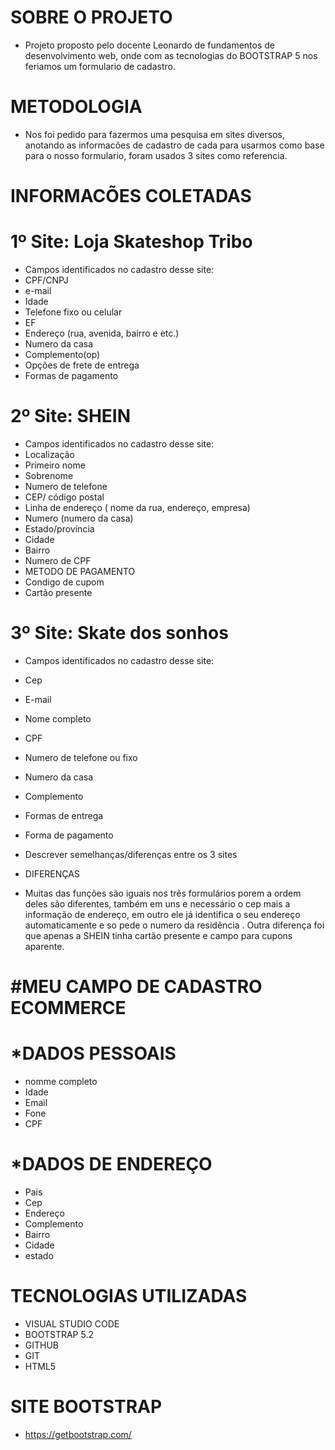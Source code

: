 # SOBRE O PROJETO
* Projeto proposto pelo docente Leonardo de fundamentos de desenvolvimento web, onde com as tecnologias do BOOTSTRAP 5 nos feriamos
um formulario de cadastro.

# METODOLOGIA
* Nos foi pedido para fazermos uma pesquisa em sites diversos, anotando as informacões de cadastro de cada  para usarmos como base para o nosso formulario, foram usados 3 sites como referencia.

# INFORMACÕES COLETADAS
#  1º Site: Loja Skateshop Tribo

* Campos identificados no cadastro desse site:
* CPF/CNPJ
* e-mail
* Idade
* Telefone fixo ou celular
* EF
* Endereço (rua, avenida, bairro e etc.)
* Numero da casa
* Complemento(op)
* Opções de frete de entrega
* Formas de pagamento

#  2º Site: SHEIN
* Campos identificados no cadastro desse site:
* Localização
* Primeiro nome
* Sobrenome 
* Numero de telefone
* CEP/ código postal
* Linha de endereço ( nome da rua, endereço, empresa)
* Numero (numero da casa)
* Estado/província
* Cidade
* Bairro
* Numero de CPF
* METODO DE PAGAMENTO
* Condigo de cupom
* Cartão presente

# 3º Site: Skate dos sonhos

* Campos identificados no cadastro desse site:
* Cep
* E-mail
* Nome completo
* CPF
* Numero de telefone ou fixo
* Numero da casa
* Complemento
* Formas de entrega
* Forma de pagamento
* Descrever semelhanças/diferenças entre os 3 sites


* DIFERENÇAS
* Muitas das funções são iguais nos três formulários porem a ordem deles são diferentes, também em uns e necessário o cep mais a informação de endereço, em outro ele já identifica o seu endereço automaticamente e so pede o numero da residência . Outra diferença foi que apenas a SHEIN tinha cartão presente e campo para cupons aparente.

# #MEU CAMPO DE CADASTRO ECOMMERCE
# *DADOS PESSOAIS 
* nomme completo 
* Idade 
* Email 
* Fone 
* CPF

# *DADOS DE ENDEREÇO
* Pais 
* Cep
* Endereço 
* Complemento 
* Bairro
* Cidade
* estado

# TECNOLOGIAS UTILIZADAS 
* VISUAL STUDIO CODE
* BOOTSTRAP 5.2
* GITHUB
* GIT
* HTML5

# SITE BOOTSTRAP
* https://getbootstrap.com/